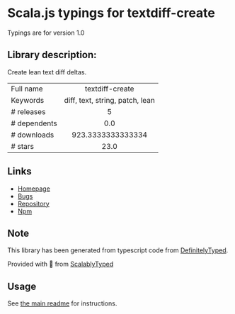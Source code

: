 
# Scala.js typings for textdiff-create

Typings are for version 1.0

## Library description:
Create lean text diff deltas.

|                    |                 |
| ------------------ | :-------------: |
| Full name          | textdiff-create |
| Keywords           | diff, text, string, patch, lean |
| # releases         | 5 |
| # dependents       | 0.0 |
| # downloads        | 923.3333333333334 |
| # stars            | 23.0 |

## Links
- [Homepage](https://github.com/icflorescu/textdiff-create#readme)
- [Bugs](https://github.com/icflorescu/textdiff-create/issues)
- [Repository](https://github.com/icflorescu/textdiff-create)
- [Npm](https://www.npmjs.com/package/textdiff-create)
    


## Note
This library has been generated from typescript code from [DefinitelyTyped](https://definitelytyped.org).

Provided with :purple_heart: from [ScalablyTyped](https://github.com/oyvindberg/ScalablyTyped)

## Usage
See [the main readme](../../readme.md) for instructions.


